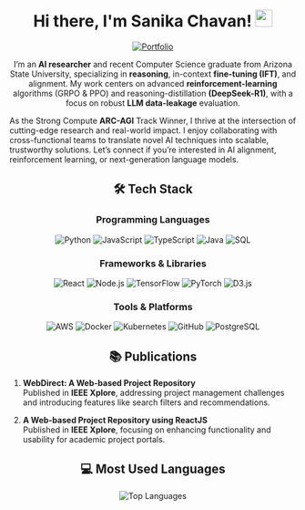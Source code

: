 <h1 align="center">Hi there, I'm Sanika Chavan! <img src="https://raw.githubusercontent.com/MartinHeinz/MartinHeinz/master/wave.gif" width="30px"></h1>

<p align="center">
  <a href="https://sanikac10.github.io/my-portfolio/">
    <img src="https://img.shields.io/badge/Portfolio-Visit-brightgreen?style=for-the-badge" alt="Portfolio ">
  </a>
</p>

<p align="center">
  I’m an <strong>AI researcher</strong> and recent Computer Science graduate from Arizona State University, specializing in  <strong>reasoning</strong>, in-context  <strong>fine-tuning (IFT)</strong>, and alignment. My work centers on advanced  <strong>reinforcement-learning</strong> algorithms (GRPO & PPO) and reasoning-distillation  <strong>(DeepSeek-R1)</strong>, with a focus on robust  <strong>LLM data-leakage</strong> evaluation.

As the Strong Compute  <strong>ARC-AGI</strong> Track Winner, I thrive at the intersection of cutting-edge research and real-world impact. I enjoy collaborating with cross-functional teams to translate novel AI techniques into scalable, trustworthy solutions. Let’s connect if you’re interested in AI alignment, reinforcement learning, or next-generation language models.
</p>

<h2 align="center">🛠️ Tech Stack</h2>

<h3 align="center">Programming Languages</h3>
<p align="center">
  <img src="https://img.shields.io/badge/Python-3776AB?style=for-the-badge&logo=python&logoColor=white" alt="Python">
  <img src="https://img.shields.io/badge/JavaScript-F7DF1E?style=for-the-badge&logo=javascript&logoColor=black" alt="JavaScript">
  <img src="https://img.shields.io/badge/TypeScript-3178C6?style=for-the-badge&logo=typescript&logoColor=white" alt="TypeScript">
  <img src="https://img.shields.io/badge/Java-ED8B00?style=for-the-badge&logo=openjdk&logoColor=white" alt="Java">
  <img src="https://img.shields.io/badge/SQL-336791?style=for-the-badge&logo=postgresql&logoColor=white" alt="SQL">
</p>

<h3 align="center">Frameworks & Libraries</h3>
<p align="center">
  <img src="https://img.shields.io/badge/React-61DAFB?style=for-the-badge&logo=react&logoColor=black" alt="React">
  <img src="https://img.shields.io/badge/Node.js-339933?style=for-the-badge&logo=nodedotjs&logoColor=white" alt="Node.js">
  <img src="https://img.shields.io/badge/TensorFlow-FF6F00?style=for-the-badge&logo=tensorflow&logoColor=white" alt="TensorFlow">
  <img src="https://img.shields.io/badge/PyTorch-EE4C2C?style=for-the-badge&logo=pytorch&logoColor=white" alt="PyTorch">
  <img src="https://img.shields.io/badge/D3.js-F9A03C?style=for-the-badge&logo=d3dotjs&logoColor=white" alt="D3.js">
</p>

<h3 align="center">Tools & Platforms</h3>
<p align="center">
  <img src="https://img.shields.io/badge/AWS-232F3E?style=for-the-badge&logo=amazonaws&logoColor=white" alt="AWS">
  <img src="https://img.shields.io/badge/Docker-2496ED?style=for-the-badge&logo=docker&logoColor=white" alt="Docker">
  <img src="https://img.shields.io/badge/Kubernetes-326CE5?style=for-the-badge&logo=kubernetes&logoColor=white" alt="Kubernetes">
  <img src="https://img.shields.io/badge/GitHub-181717?style=for-the-badge&logo=github&logoColor=white" alt="GitHub">
  <img src="https://img.shields.io/badge/PostgreSQL-4169E1?style=for-the-badge&logo=postgresql&logoColor=white" alt="PostgreSQL">
</p>
 
<h2 align="center">📚 Publications</h2>

1. **WebDirect: A Web-based Project Repository**  
   Published in **IEEE Xplore**, addressing project management challenges and introducing features like search filters and recommendations.

2. **A Web-based Project Repository using ReactJS**  
   Published in **IEEE Xplore**, focusing on enhancing functionality and usability for academic project portals.


<h2 align="center">💻 Most Used Languages</h2>
<p align="center">
  <img src="https://github-readme-stats.vercel.app/api/top-langs/?username=sanikac10&layout=compact&theme=radical" alt="Top Languages">
</p>
